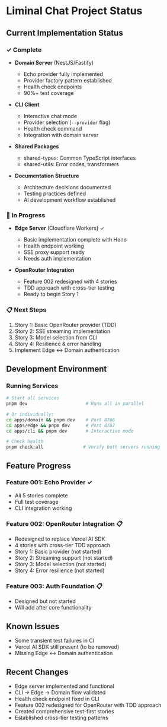 # Liminal Chat Project Status

## Current Implementation Status

### ✓ Complete
- **Domain Server** (NestJS/Fastify)
  - Echo provider fully implemented
  - Provider factory pattern established
  - Health check endpoints
  - 90%+ test coverage
  
- **CLI Client**
  - Interactive chat mode
  - Provider selection (`--provider` flag)
  - Health check command
  - Integration with domain server

- **Shared Packages**
  - shared-types: Common TypeScript interfaces
  - shared-utils: Error codes, transformers

- **Documentation Structure**
  - Architecture decisions documented
  - Testing practices defined
  - AI development workflow established

### 🚧 In Progress
- **Edge Server** (Cloudflare Workers) ✓
  - Basic implementation complete with Hono
  - Health endpoint working
  - SSE proxy support ready
  - Needs auth implementation
  
- **OpenRouter Integration** 
  - Feature 002 redesigned with 4 stories
  - TDD approach with cross-tier testing
  - Ready to begin Story 1

### 📋 Next Steps
1. Story 1: Basic OpenRouter provider (TDD)
2. Story 2: SSE streaming implementation
3. Story 3: Model selection from CLI
4. Story 4: Resilience & error handling
5. Implement Edge ↔ Domain authentication

## Development Environment

### Running Services
```bash
# Start all services
pnpm dev                      # Runs all in parallel

# Or individually:
cd apps/domain && pnpm dev    # Port 8766
cd apps/edge && pnpm dev      # Port 8787
cd apps/cli && pnpm dev       # Interactive mode

# Check health
pnpm check:all               # Verify both servers running
```

## Feature Progress

### Feature 001: Echo Provider ✓
- All 5 stories complete
- Full test coverage
- CLI integration working

### Feature 002: OpenRouter Integration 📋
- Redesigned to replace Vercel AI SDK
- 4 stories with cross-tier TDD approach
- Story 1: Basic provider (not started)
- Story 2: Streaming support (not started)
- Story 3: Model selection (not started)
- Story 4: Error resilience (not started)

### Feature 003: Auth Foundation 📋
- Designed but not started
- Will add after core functionality

## Known Issues
- Some transient test failures in CI
- Vercel AI SDK still present (to be removed)
- Missing Edge ↔ Domain authentication

## Recent Changes
- Edge server implemented and functional
- CLI → Edge → Domain flow validated
- Health check endpoint fixed in CLI
- Feature 002 redesigned for OpenRouter with TDD approach
- Created comprehensive test-first stories
- Established cross-tier testing patterns